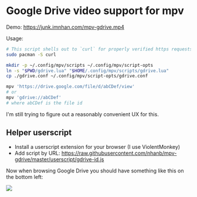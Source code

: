 # Google Drive video support for mpv

Demo: https://junk.imnhan.com/mpv-gdrive.mp4

Usage:

```sh
# This script shells out to `curl` for properly verified https requests.
sudo pacman -S curl

mkdir -p ~/.config/mpv/scripts ~/.config/mpv/script-opts
ln -s "$PWD/gdrive.lua" "$HOME/.config/mpv/scripts/gdrive.lua"
cp ./gdrive.conf ~/.config/mpv/script-opts/gdrive.conf

mpv 'https://drive.google.com/file/d/abCDef/view'
# or
mpv 'gdrive://abCDef'
# where abCDef is the file id
```

I'm still trying to figure out a reasonably convenient UX for this.

## Helper userscript

- Install a userscript extension for your browser (I use ViolentMonkey)
- Add script by URL:
  https://raw.githubusercontent.com/nhanb/mpv-gdrive/master/userscript/gdrive-id.js

Now when browsing Google Drive you should have something like this on the
bottom left:

![](https://user-images.githubusercontent.com/1446315/79535328-4c868700-80a7-11ea-9750-77175d2928c8.png)
